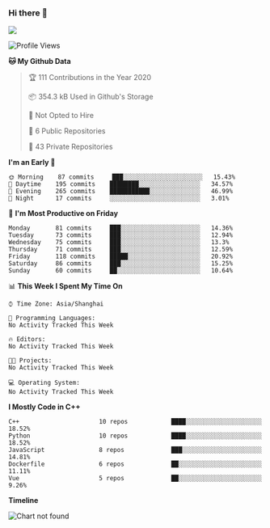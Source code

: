### Hi there 👋

<!--
**worsecoder/worsecoder** is a ✨ _special_ ✨ repository because its `README.md` (this file) appears on your GitHub profile.

Here are some ideas to get you started:

- 🔭 I’m currently working on ...
- 🌱 I’m currently learning ...
- 👯 I’m looking to collaborate on ...
- 🤔 I’m looking for help with ...
- 💬 Ask me about ...
- 📫 How to reach me: ...
- 😄 Pronouns: ...
- ⚡ Fun fact: ...
-->

![](https://github-readme-stats.vercel.app/api?username=worsecoder&theme=dark)

<!--START_SECTION:waka-->
![Profile Views](http://img.shields.io/badge/Profile%20Views-0-blue)

**🐱 My Github Data** 

> 🏆 111 Contributions in the Year 2020
 > 
> 📦 354.3 kB Used in Github's Storage 
 > 
> 🚫 Not Opted to Hire
 > 
> 📜 6 Public Repositories
 > 
> 🔑 43 Private Repositories 

**I'm an Early 🐤** 

```text
🌞 Morning    87 commits     ███░░░░░░░░░░░░░░░░░░░░░░   15.43% 
🌆 Daytime    195 commits    ████████░░░░░░░░░░░░░░░░░   34.57% 
🌃 Evening    265 commits    ███████████░░░░░░░░░░░░░░   46.99% 
🌙 Night      17 commits     ░░░░░░░░░░░░░░░░░░░░░░░░░   3.01%

```
📅 **I'm Most Productive on Friday** 

```text
Monday       81 commits     ███░░░░░░░░░░░░░░░░░░░░░░   14.36% 
Tuesday      73 commits     ███░░░░░░░░░░░░░░░░░░░░░░   12.94% 
Wednesday    75 commits     ███░░░░░░░░░░░░░░░░░░░░░░   13.3% 
Thursday     71 commits     ███░░░░░░░░░░░░░░░░░░░░░░   12.59% 
Friday       118 commits    █████░░░░░░░░░░░░░░░░░░░░   20.92% 
Saturday     86 commits     ███░░░░░░░░░░░░░░░░░░░░░░   15.25% 
Sunday       60 commits     ██░░░░░░░░░░░░░░░░░░░░░░░   10.64%

```


📊 **This Week I Spent My Time On** 

```text
⌚︎ Time Zone: Asia/Shanghai

💬 Programming Languages: 
No Activity Tracked This Week

🔥 Editors: 
No Activity Tracked This Week

🐱‍💻 Projects: 
No Activity Tracked This Week

💻 Operating System: 
No Activity Tracked This Week

```

**I Mostly Code in C++** 

```text
C++                      10 repos            ████░░░░░░░░░░░░░░░░░░░░░   18.52% 
Python                   10 repos            ████░░░░░░░░░░░░░░░░░░░░░   18.52% 
JavaScript               8 repos             ███░░░░░░░░░░░░░░░░░░░░░░   14.81% 
Dockerfile               6 repos             ██░░░░░░░░░░░░░░░░░░░░░░░   11.11% 
Vue                      5 repos             ██░░░░░░░░░░░░░░░░░░░░░░░   9.26%

```


**Timeline**

![Chart not found](https://raw.githubusercontent.com/worsecoder/worsecoder/master/charts/bar_graph.png) 


<!--END_SECTION:waka-->
